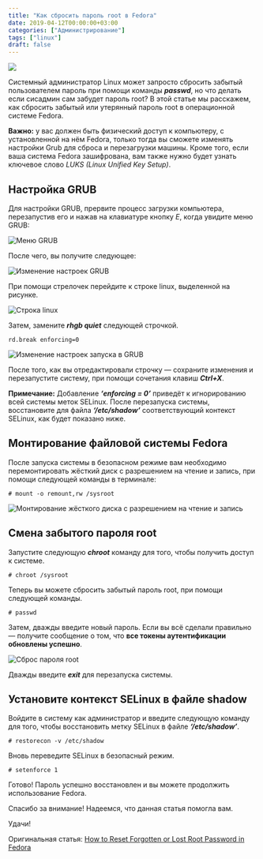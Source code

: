 ```yaml
---
title: "Как сбросить пароль root в Fedora"
date: 2019-04-12T00:00:00+03:00
categories: ["Администрирование"]
tags: ["linux"]
draft: false
---
```


![](/posts/как-сбросить-пароль-root-в-fedora/shapka5-1.jpg)

Системный администратор Linux может запросто сбросить забытый пользователем пароль при помощи команды **_passwd_**, но что
делать если сисадмин сам забудет пароль root? В этой статье мы расскажем, как сбросить забытый или утерянный пароль root
в операционной системе Fedora.

**Важно:** у вас должен быть физический доступ к компьютеру, с установленной на нём Fedora, только тогда вы сможете изменять
настройки Grub для сброса и перезагрузки машины. Кроме того, если ваша система Fedora зашифрована, вам также нужно будет
узнать ключевое слово _LUKS (Linux Unified Key Setup)_.

## Настройка GRUB

Для настройки GRUB, прервите процесс загрузки компьютера, перезапустив его и нажав на клавиатуре кнопку _E_, когда увидите
меню GRUB:

![Меню GRUB](https://www.tecmint.com/wp-content/uploads/2019/03/Fedora-Grub-Menu.png)

После чего, вы получите следующее:

![Изменение настроек GRUB](https://www.tecmint.com/wp-content/uploads/2019/03/Edit-Fedora-Grub-Settings.png)

При помощи стрелочек перейдите к строке linux, выделенной на рисунке.

![Строка linux](https://www.tecmint.com/wp-content/uploads/2019/03/Find-Linux-in-Grub-Settings.png)

Затем, замените **_rhgb quiet_** следующей строчкой.

```
rd.break enforcing=0
```

![Изменение настроек запуска в GRUB](https://www.tecmint.com/wp-content/uploads/2019/03/Edit-Fedora-Grub-Boot-Settings.png)

После того, как вы отредактировали строчку — сохраните изменения и перезапустите систему, при помощи сочетания клавиш
**_Ctrl+X_**.

**Примечание:** Добавление **_‘enforcing = 0’_** приведёт к игнорированию всей системы меток SELinux. После перезапуска системы,
восстановите для файла **_‘/etc/shadow’_** соответствующий контекст SELinux, как будет показано ниже.

## Монтирование файловой системы Fedora

После запуска системы в безопасном режиме вам необходимо перемонтировать жёсткий диск с разрешением на чтение и запись,
при помощи следующей команды в терминале:

```
# mount -o remount,rw /sysroot
```

![Монтирование жёсткого диска с разрешением на чтение и запись](https://www.tecmint.com/wp-content/uploads/2019/03/Mount-Fedora-Drive-in-Read-Write-Access.png)

## Смена забытого пароля root

Запустите следующую **_chroot_** команду для того, чтобы получить доступ к системе.

```
# chroot /sysroot
```

Теперь вы можете сбросить забытый пароль root, при помощи следующей команды.

```
# passwd
```

Затем, дважды введите новый пароль. Если вы всё сделали правильно — получите сообщение о том, что **все токены
аутентификации обновлены успешно**.

![Сброс пароля root](https://www.tecmint.com/wp-content/uploads/2019/03/Reset-Fedora-Root-User-Password.png)

Дважды введите **_exit_** для перезапуска системы.

## Установите контекст SELinux в файле shadow

Войдите в систему как администратор и введите следующую команду для того, чтобы восстановить метку SELinux в файле
**_‘/etc/shadow’_**.

```
# restorecon -v /etc/shadow
```

Вновь переведите SELinux в безопасный режим.

```
# setenforce 1
```

Готово! Пароль успешно восстановлен и вы можете продолжить использование Fedora.

Спасибо за внимание! Надеемся, что данная статья помогла вам.

Удачи!

Оригинальная статья: [How to Reset Forgotten or Lost Root Password in Fedora](https://www.tecmint.com/reset-forgotten-or-lost-root-password-in-fedora/)
